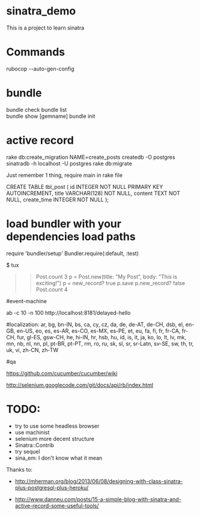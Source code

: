 sinatra_demo
============

This is a project to learn sinatra

# Commands

rubocop --auto-gen-config

# bundle
bundle check
bundle list  
bundle show [gemname]
bundle init

# active record

rake db:create_migration NAME=create_posts
createdb -O postgres sinatradb -h localhost -U postgres
rake db:migrate

Just remember 1 thing, require main in rake file

CREATE TABLE tbl_post (
    id INTEGER NOT NULL PRIMARY KEY AUTOINCREMENT,
    title VARCHAR(128) NOT NULL,
    content TEXT NOT NULL,
    create_time INTEGER NOT NULL
);

# load bundler with your dependencies load paths
require 'bundler/setup'
Bundler.require(:default, :test)

$ tux
>> Post.count
3
>> p = Post.new(title: "My Post", body: "This is exciting!")
>> p = new_record?
true
>> p.save
>> p.new_record?
false
>> Post.count
4

#event-machine

ab -c 10 -n 100 http://localhost:8181/delayed-hello

#localization:
ar, bg, bn-IN, bs, ca, cy, cz, da, de, de-AT, de-CH, dsb, el, en-GB, en-US, eo, es, es-AR, es-CO, es-MX, es-PE, et, eu, fa, fi, fr, fr-CA, fr-CH, fur, gl-ES, gsw-CH, he, hi-IN, hr, hsb, hu, id, is, it, ja, ko, lo, lt, lv, mk, mn, nb, nl, nn, pl, pt-BR, pt-PT, rm, ro, ru, sk, sl, sr, sr-Latn, sv-SE, sw, th, tr, uk, vi, zh-CN, zh-TW

#qa

https://github.com/cucumber/cucumber/wiki

http://selenium.googlecode.com/git/docs/api/rb/index.html

# TODO:

* try to use some headless browser
* use machinist
* selenium more decent structure
* Sinatra::Contrib
* try sequel
* sina_em: I don't know what it mean

Thanks to:

* http://mherman.org/blog/2013/06/08/designing-with-class-sinatra-plus-postgresql-plus-heroku/

* http://www.danneu.com/posts/15-a-simple-blog-with-sinatra-and-active-record-some-useful-tools/
